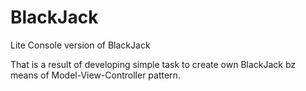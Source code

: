 # BlackJack
Lite Console version of BlackJack

That is a result of developing simple task to create own BlackJack bz means of Model-View-Controller pattern.
